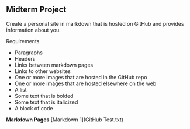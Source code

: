 ## Midterm Project
Create a personal site in markdown that is hosted on GitHub and provides information about you.

Requirements
* Paragraphs
* Headers 
* Links between markdown pages
* Links to other websites
* One or more images that are hosted in the GitHub repo
* One or more images that are hosted elsewhere on the web
* A list
* Some text that is bolded
* Some text that is italicized
* A block of code

**Markdown Pages**
[Markdown 1](GitHub Test.txt)


